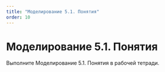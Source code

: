 ```yaml
---
title: "Моделирование 5.1. Понятия"
order: 10
---
```


# Моделирование 5.1. Понятия

Выполните Моделирование 5.1. Понятия в рабочей тетради.
